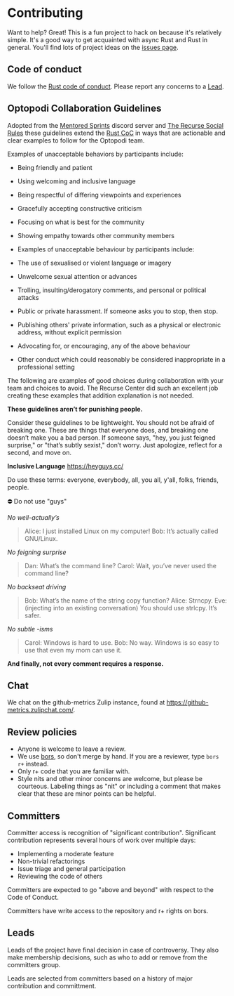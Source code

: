# Contributing

Want to help? Great! This is a fun project to hack on because it's relatively simple. It's a good way to get acquainted with async Rust and Rust in general. You'll find lots of project ideas on the [issues page](https://github.com/optopodi/optopodi/issues).

## Code of conduct

We follow the [Rust code of conduct](https://www.rust-lang.org/policies/code-of-conduct). Please report any concerns to a [Lead][leads].

## Optopodi Collaboration Guidelines

Adopted from the [Mentored Sprints](https://www.mentored-sprints.dev) discord server and [The Recurse Social Rules](https://www.recurse.com/social-rules) these guidelines extend the [Rust CoC](https://www.rust-lang.org/policies/code-of-conduct) in ways that are actionable and clear examples to follow for the Optopodi team.

Examples of unacceptable behaviors by participants include:

* Being friendly and patient  
* Using welcoming and inclusive language  
* Being respectful of differing viewpoints and experiences  
* Gracefully accepting constructive criticism
* Focusing on what is best for the community
* Showing empathy towards other community members
* Examples of unacceptable behaviour by participants include:
  
* The use of sexualised or violent language or imagery
* Unwelcome sexual attention or advances
* Trolling, insulting/derogatory comments, and personal or political attacks
* Public or private harassment. If someone asks you to stop, then stop.
* Publishing others' private information, such as a physical or electronic address, without explicit permission
* Advocating for, or encouraging, any of the above behaviour
* Other conduct which could reasonably be considered inappropriate in a professional setting

The following are examples of good choices during collaboration with your team and choices to avoid.  The Recurse Center did such an excellent job creating these examples that addition explanation is not needed.

**These guidelines aren’t for punishing people.**

Consider these guidelines to be lightweight. You should not be afraid of breaking one. These are things that everyone does, and breaking one doesn’t make you a bad person. If someone says, "hey, you just feigned surprise," or "that’s subtly sexist," don’t worry. Just apologize, reflect for a second, and move on. 

**Inclusive Language**  https://heyguys.cc/

  Do use these terms: everyone, everybody, all, you all, y'all, folks, friends, people.

⛔️ Do not use "guys"

*No well-actually’s*

> Alice: I just installed Linux on my computer!
> Bob: It’s actually called GNU/Linux.

*No feigning surprise*

> Dan: What’s the command line?
> Carol: Wait, you’ve never used the command line?

*No backseat driving*

> Bob: What’s the name of the string copy function?
> Alice: Strncpy.
> Eve: (injecting into an existing conversation) You should use strlcpy. It’s safer.

*No subtle -isms*

> Carol: Windows is hard to use.
> Bob: No way. Windows is so easy to use that even my mom can use it.

**And finally, not every comment requires a response.**

## Chat

We chat on the github-metrics Zulip instance, found at <https://github-metrics.zulipchat.com/>.

## Review policies

- Anyone is welcome to leave a review.
- We use [bors], so don't merge by hand. If you are a reviewer, type `bors r+` instead.
- Only r+ code that you are familiar with.
- Style nits and other minor concerns are welcome, but please be courteous. Labeling things as "nit" or including a comment that makes clear that these are minor points can be helpful.

[bors]: https://bors.tech/

## Committers

Committer access is recognition of "significant contribution". Significant contribution represents several hours of work over multiple days:

- Implementing a moderate feature
- Non-trivial refactorings
- Issue triage and general participation
- Reviewing the code of others

Committers are expected to go "above and beyond" with respect to the Code of Conduct.

Committers have write access to the repository and r+ rights on bors.

## Leads

[leads]: https://github.com/orgs/optopodi/teams/leads

Leads of the project have final decision in case of controversy. They also make membership decisions, such as who to add or remove from the committers group.

Leads are selected from committers based on a history of major contribution and committment.
